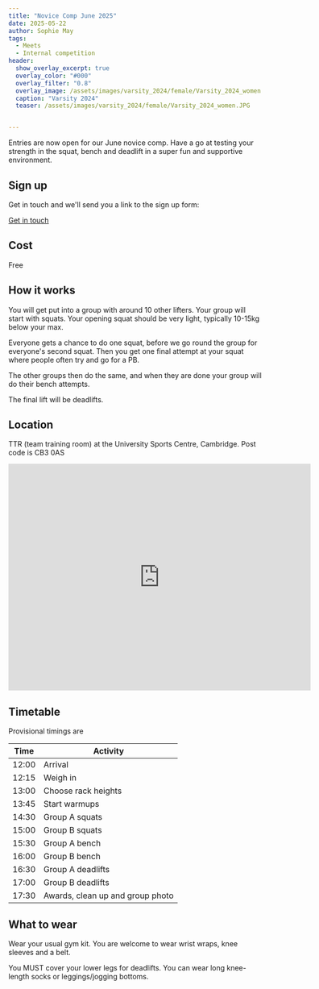 ```yaml
---
title: "Novice Comp June 2025"
date: 2025-05-22
author: Sophie May
tags:
  - Meets
  - Internal competition
header:
  show_overlay_excerpt: true
  overlay_color: "#000"
  overlay_filter: "0.8"
  overlay_image: /assets/images/varsity_2024/female/Varsity_2024_women.JPG
  caption: "Varsity 2024"
  teaser: /assets/images/varsity_2024/female/Varsity_2024_women.JPG


---
```


Entries are now open for our June novice comp. Have a go at testing your strength in the squat, bench and deadlift in a super fun and supportive environment.

## Sign up

Get in touch and we'll send you a link to the sign up form:

[Get in touch](https://cuplc.co.uk/#get-in-touch)

## Cost

Free


## How it works

You will get put into a group with around 10 other lifters. Your group will start with squats. Your opening squat should be very light, typically 10-15kg below your max.

Everyone gets a chance to do one squat, before we go round the group for everyone's second squat. Then you get one final attempt at your squat where people often try and go for a PB. 

The other groups then do the same, and when they are done your group will do their bench attempts.

The final lift will be deadlifts. 


## Location

TTR (team training room) at the University Sports Centre, Cambridge. Post code is CB3 0AS

<iframe src="https://www.google.com/maps/embed?pb=!1m14!1m8!1m3!1d3080.3275941236157!2d0.0867391083547615!3d52.20963494791632!3m2!1i1024!2i768!4f13.1!3m3!1m2!1s0x47d8774861d9ffdf%3A0xb73d0c1fc075bba2!2sSports%20Centre%20and%20Gym%2C%20University%20of%20Cambridge!5e0!3m2!1sen!2suk!4v1747913439056!5m2!1sen!2suk" width="600" height="450" style="border:0;" allowfullscreen="" loading="lazy" referrerpolicy="no-referrer-when-downgrade"></iframe>

## Timetable

Provisional timings are

| Time  | Activity                         |
|-------|----------------------------------|
| 12:00 | Arrival                          |
| 12:15 | Weigh in                         |
| 13:00 | Choose rack heights              |
| 13:45 | Start warmups                    |
| 14:30 | Group A squats                   |
| 15:00 | Group B squats                   |
| 15:30 | Group A bench                    |
| 16:00 | Group B bench                    |
| 16:30 | Group A deadlifts                |
| 17:00 | Group B deadlifts                |
| 17:30 | Awards, clean up and group photo |


## What to wear

Wear your usual gym kit. You are welcome to wear wrist wraps, knee sleeves and a belt. 

You MUST cover your lower legs for deadlifts. You can wear long knee-length socks or leggings/jogging bottoms.
